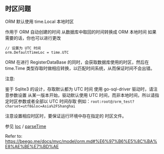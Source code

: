 ## 时区问题

ORM 默认使用 time.Local 本地时区

作用于 ORM 自动创建的时间
从数据库中取回的时间转换成 ORM 本地时间
如果需要的话，你也可以进行更改

```
// 设置为 UTC 时间
orm.DefaultTimeLoc = time.UTC
```

ORM 在进行 RegisterDataBase 的同时，会获取数据库使用的时区，然后在 time.Time 类型存取时做相应转换，以匹配时间系统，从而保证时间不会出错。

注意:

鉴于 Sqlite3 的设计，存取默认都为 UTC 时间
使用 go-sql-driver 驱动时，请注意参数设置
从某一版本开始，驱动默认使用 UTC 时间，而非本地时间，所以请指定时区参数或者全部以 UTC 时间存取
例如：`root:root@/orm_test?charset=utf8&loc=Asia%2FShanghai`

注意设置相应时区时，要保证运行环境中存在指定的 时区文件。


参见 [loc](https://github.com/go-sql-driver/mysql#loc) / [parseTime](https://github.com/go-sql-driver/mysql#parsetime)


Refer to: https://beego.me/docs/mvc/model/orm.md#%E6%97%B6%E5%8C%BA%E8%AE%BE%E7%BD%AE
